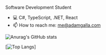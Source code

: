 Software Development Student

- 💻 C#, TypeScript, .NET, React
- 📫 How to reach me: me@adamgalla.com

![Anurag's GitHub stats](https://github-readme-stats.vercel.app/api?username=AdamGalla&show_icons=true&rank_icon=github&hide=stars&hide_border=true&bg_color=45,22272e,284061)

[![Top Langs](https://github-readme-stats.vercel.app/api/top-langs/?username=AdamGalla&show_icons=true&theme=transparent&rank_icon=github)]

